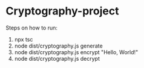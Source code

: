 # Cryptography-project

Steps on how to run:

1. npx tsc
2. node dist/cryptography.js generate
3. node dist/cryptography.js encrypt "Hello, World!"
4. node dist/cryptography.js decrypt